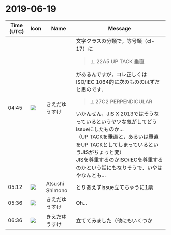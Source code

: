 # 2019-06-19

|Time (UTC)|Icon|Name|Message|
|---|---|---|---|
|04:45|![](https://avatars.slack-edge.com/2019-03-11/571585797168_09840ca518e784c46d3a_72.png)|きえだゆうすけ|文字クラスの分類で，等号類（cl-17）に<br><blockquote>⊥	22A5	UP TACK	垂直</blockquote>があるんですが，コレ正しくはISO/IEC 1064的に次のもののはずだと思のです．<br><blockquote>⟂	27C2	PERPENDICULAR</blockquote>いかんせん，JIS X 2013ではそうなっているというヤツな気がしてどうissueにしたものか…<br>（UP TACKを垂直と，あるいは垂直をUP TACKとしてしまっているというJISがちょっと変）<br>JISを尊重するのかISO/IECを尊重するのかという話にもなりそうで．いやはやなんとも…|
|05:12|![](https://secure.gravatar.com/avatar/3f82b853a23d9a6d1ce612d83f3a3a54.jpg?s=72&d=https%3A%2F%2Fa.slack-edge.com%2Fdf10d%2Fimg%2Favatars%2Fava_0008-72.png)|Atsushi Shimono|とりあえずissue立てちゃうに1票|
|05:36|![](https://avatars.slack-edge.com/2019-03-11/571585797168_09840ca518e784c46d3a_72.png)|きえだゆうすけ|Oh...|
|06:36|![](https://avatars.slack-edge.com/2019-03-11/571585797168_09840ca518e784c46d3a_72.png)|きえだゆうすけ|立ててみました（他にもいくつか|
